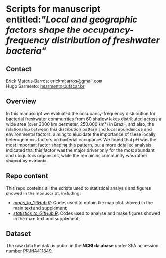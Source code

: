 # Scripts for manuscript entitled:_"Local and geographic factors shape the occupancy-frequency distribution of freshwater bacteria"_

## Contact
Erick Mateus-Barros: erickmbarros@gmail.com  
Hugo Sarmento: hsarmento@ufscar.br


## Overview
In this manuscript we evaluated the occupancy-frequency distribution for bacterial freshwater communities from 60 shallow lakes distributed across a wide area (over 3000 km perimeter, 250.000 km²) in Brazil, and also, the relationship between this distribution pattern and local abundances and environmental factors, aiming to elucidate the importance of these locally heterogeneous factors on bacterial occupancy. We found that pH was the most important factor shaping this pattern, but a more detailed analysis indicated that this factor was the major driver only for the most abundant and ubiquitous organisms, while the remaining community was rather shaped by nutrients.


## Repo content
This repo conteins all the scripts used to statistical analysis and figures showed in the manuscript, including:

* _[maps_to_GitHub.R](https://github.com/LMPB/Occupancy-Frequency-Distribution/blob/master/maps_to_GitHub.R)_: Codes used to obtain the map plot showed in the main text and supplement;
* _[statistics_to_GitHub.R](https://github.com/LMPB/Occupancy-Frequency-Distribution/blob/master/statistics_to_GitHub.R)_: Codes used to analyse and make figures showed in the main text and supplement;


## Dataset
The raw data the data is public in the __NCBI database__ under SRA accession number [PRJNA411849](https://www.ncbi.nlm.nih.gov/bioproject/411849).
